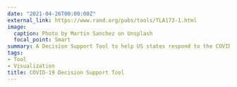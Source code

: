 ```yaml
---
date: "2021-04-26T00:00:00Z"
external_link: https://www.rand.org/pubs/tools/TLA173-1.html
image:
  caption: Photo by Martin Sanchez on Unsplash
  focal_point: Smart
summary: A Decision Support Tool to help US states respond to the COVID-19 Pandemic.
tags:
- Tool
- Visualization
title: COVID-19 Decision Support Tool
---
```

